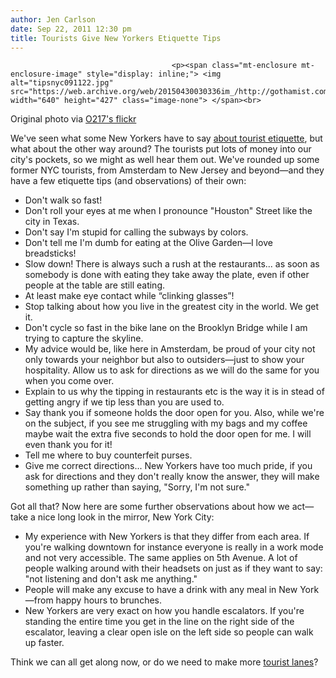 ```yaml
---
author: Jen Carlson
date: Sep 22, 2011 12:30 pm
title: Tourists Give New Yorkers Etiquette Tips
---
```


	
										<p><span class="mt-enclosure mt-enclosure-image" style="display: inline;"> <img alt="tipsnyc091122.jpg" src="https://web.archive.org/web/20150430030336im_/http://gothamist.com/attachments/arts_jen/tipsnyc091122.jpg" width="640" height="427" class="image-none"> </span><br>
<span class="photo_caption">Original photo via <a href="https://web.archive.org/web/20150430030336/http://www.flickr.com/photos/217w/6066816287/">O217&apos;s flickr</a></span></p>

<p>We&apos;ve seen what some New Yorkers have to say <a href="https://web.archive.org/web/20150430030336/http://gothamist.com/2011/09/20/new_yorkers_give_tourists_etiquette.php">about tourist etiquette</a>, but what about the other way around? The tourists put lots of money into our city&apos;s pockets, so we might as well hear them out. We&apos;ve rounded up some former NYC tourists, from Amsterdam to New Jersey and beyond&#x2014;and they have a few etiquette tips (and observations) of their own:<br>
</p><ul><li>Don&apos;t walk so fast!  <br>
</li><li>Don&apos;t roll your eyes at me when I pronounce &quot;Houston&quot; Street like the city in Texas.<br>
</li><li>Don&apos;t say I&apos;m stupid for calling the subways by colors.<br>
</li><li>Don&apos;t tell me I&apos;m dumb for eating at the Olive Garden&#x2014;I love breadsticks!<br>
</li><li>Slow down! There is always such a rush at the restaurants... as soon as somebody is done with eating they take away the plate, even if other people at the table are still eating. <br>
</li><li>At least make eye contact while &#x201C;clinking glasses&#x201D;!<br>
</li><li>Stop talking about how you live in the greatest city in the world.  We get it.<br>
</li><li>Don&apos;t cycle so fast in the bike lane on the Brooklyn Bridge while I am trying to capture the skyline.<br>
</li><li>My advice would be, like here in Amsterdam, be proud of your city not only towards your neighbor but also to outsiders&#x2014;just to show your hospitality. Allow us to ask for directions as we will do the same for you when you come over. <br>
</li><li>Explain to us why the tipping in restaurants etc is the way it is in stead of getting angry if we tip less than you are used to.<br>
</li><li>Say thank you if someone holds the door open for you. Also, while we&apos;re on the subject, if you see me struggling with my bags and my coffee maybe wait the extra five seconds to hold the door open for me. I will even thank you for it!<br>
</li><li>Tell me where to buy counterfeit purses.<br>
</li><li>Give me correct directions... New Yorkers have too much pride, if you ask for directions and they don&apos;t really know the answer, they will make something up rather than saying, &quot;Sorry, I&apos;m not sure.&quot;</li></ul><p></p>

<p>Got all that? Now here are some further observations about how we act&#x2014;take a nice long look in the mirror, New York City:</p>

<ul><li>My experience with New Yorkers is that they differ from each area. If you&apos;re walking downtown for instance everyone is really in a work mode and not very accessible. The same applies on 5th Avenue. A lot of people walking around with their headsets on just as if they want to say: &quot;not listening and don&apos;t ask me anything.&quot;
</li><li>People will make any excuse to have a drink with any meal in New York&#x2014;from happy hours to brunches.
</li><li>New Yorkers are very exact on how you handle escalators.  If you&apos;re standing the entire time you get in the line on the right side of the escalator, leaving a clear open isle on the left side so people can walk up faster.</li></ul>

<p>Think we can all get along now, or do we need to make more <a href="https://web.archive.org/web/20150430030336/http://gothamist.com/2010/05/19/tourists_now_have_their_own_sidewal.php">tourist lanes</a>?</p>					
										
									
				